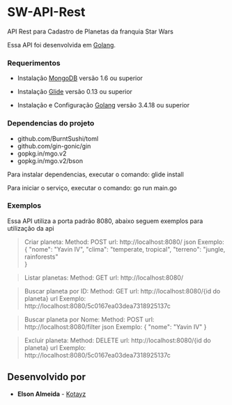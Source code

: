 # SW-API-Rest

API Rest para Cadastro de Planetas da franquia Star Wars

Essa API foi desenvolvida em [Golang](https://golang.org/).

### Requerimentos
* Instalação [MongoDB](https://www.digitalocean.com/community/tutorials/como-instalar-o-mongodb-no-ubuntu-16-04-pt) versão 1.6 ou superior

* Instalação [Glide](https://github.com/Masterminds/glide) versão 0.13 ou superior

* Instalação e Configuração [Golang](https://www.digitalocean.com/community/tutorials/how-to-install-go-1-6-on-ubuntu-16-04) versão 3.4.18 ou superior

### Dependencias do projeto
 * github.com/BurntSushi/toml
 * github.com/gin-gonic/gin
 * gopkg.in/mgo.v2
 * gopkg.in/mgo.v2/bson

Para instalar dependencias, executar o comando: glide install

Para iniciar o serviço, executar o comando: go run main.go

### Exemplos

Essa API utiliza a porta padrão 8080, abaixo seguem exemplos para utilização da api

> Criar planeta:
> Method: POST
url: http://localhost:8080/
json Exemplo:
{ 
    "nome": "Yavin IV",
    "clima": "temperate, tropical",
    "terreno": "jungle, rainforests"    
}

> Listar planetas:
Method: GET
url: http://localhost:8080/

> Buscar planeta por ID:
Method: GET
url: http://localhost:8080/{id do planeta}
url Exemplo: http://localhost:8080/5c0167ea03dea7318925137c

> Buscar planeta por Nome:
Method: POST
url: http://localhost:8080/filter
json Exemplo:
{
  "nome": "Yavin IV"
}

> Excluir planeta:
Method: DELETE
url: http://localhost:8080/{id do planeta}
url Exemplo: http://localhost:8080/5c0167ea03dea7318925137c

## Desenvolvido por

* **Elson Almeida** - [Kotayz](https://github.com/kotayz)
